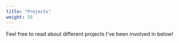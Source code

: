 ```yaml
---
title: "Projects"
weight: 10
---
```


Feel free to read about different projects I've been involved in below!
